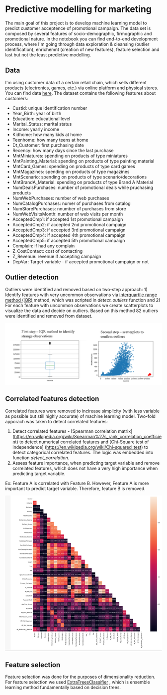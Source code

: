 # Predictive modelling for marketing

The main goal of this project is to develop machine learning model to predict customer acceptence of promotional campaign. The data set is composed by several features of socio-demographic, firmographic and promotional nature. In the notebook you can find end-to-end development process, where I'm going through data exploration & cleansing (outlier identification), enrichemnt (creation of new features), feature selection and last but not the least predictive modelling.

## Data

I'm using customer data of a certain retail chain, which sells different products (electronics, games, etc.) via online platform and physical stores. You can find data [here](https://github.com/VasylTsykolanov/Data_Science_Portfolio/blob/main/Predictive%20modelling%20for%20marketing/Store_Campaign.xlsx). The dataset contains the following features about customers:


* Custid: unique identification number
* Year_Birth: year of birth
* Education: educational level
* Marital_Status: marital status
* Income: yearly income
* Kidhome: how many kids at home
* Teenhome: how many teens at home
* Dt_Customer: first purchasing date
* Recency: how many days since the last purchase
* MntMiniatures: spending on products of type miniatures
* MntPainting_Material: spending on products of type painting material
* MntCard_Games: spending on products of type card games
* MntMagazines: spending on products of type magazines
* MntScenario: spending on products of type scenario/decorations
* MntBrandA_Material: spending on products of type Brand A Material
* NumDealsPurchases: number of promotional deals while pruchasing products
* NumWebPurchases: number of web purchases
* NumCatalogPurchases: numer of purchases from catalog
* NumStorePurchases: nnumber of purchases from store
* NumWebVisitsMonth: number of web visits per month
* AcceptedCmp1: if accepted 1st promotional campaign
* AcceptedCmp2: if accepted 2nd promotional campaign
* AcceptedCmp3: if accepted 3rd promotional campaign
* AcceptedCmp4: if accepted 4th promotional campaign
* AcceptedCmp5: if accepted 5th promotional campaign
* Complain: if had any complain
* Z_CostContact: cost of contacting
* Z_Revenue: revenue if accepting campaign
* DepVar: Target variable - if accepted promotional campaign or not

## Outlier detection

Outliers were identified and removed based on two-step approach: 1) Identify features with very uncommon observations via [interquartile range method (IQR)](https://online.stat.psu.edu/stat200/lesson/3/3.2) method, which was scripted in _detect_outliers_ function and 2) For each feature with uncommon observations we create scatterplots to visualize the data and decide on outliers. Based on this method 82 outliers were identified and removed from dataset.

![outlier detection](https://github.com/VasylTsykolanov/Data_Science_Portfolio/blob/main/Predictive%20modelling%20for%20marketing/images/Outlier%20detection.PNG)

## Correlated features detection

Correlated features were removed to incirease simplicity (with less variable as possible but still highly accurate) of machine learning model. Two-fold apporach was taken to detect correlated features:

1) Detect correlated features - [Spearman correlation matrix] (https://en.wikipedia.org/wiki/Spearman%27s_rank_correlation_coefficient) to detect numerical correlated features and [Chi-Square test of independence] (https://en.wikipedia.org/wiki/Chi-squared_test) to detect categorical correlated features. The logic was embedded into function _detect_correlation_.
2) Assess feature importance, when predicting target variable and remove correlated features, which does not have a very high importance when predicting target variable.

Ex: Feature A is correlated with Feature B. However, Feature A is more important to predict target variable. Therefore, feature B is removed.

![correlated_features](https://github.com/VasylTsykolanov/Data_Science_Portfolio/blob/main/Predictive%20modelling%20for%20marketing/images/corr.png)

## Feature selection

Feature selection was done for the purposes of dimensionality reduction. For feature selection we used [ExtraTreesClassifier](https://medium.com/@namanbhandari/extratreesclassifier-8e7fc0502c7) , which is ensemble learning method fundamentally based on decision trees.












